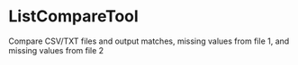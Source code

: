 # ListCompareTool
Compare CSV/TXT files and output matches, missing values from file 1, and missing values from file 2
